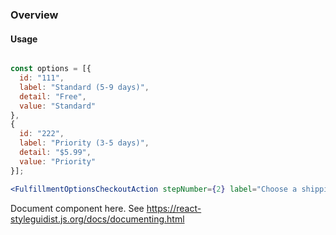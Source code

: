 ### Overview

#### Usage

```jsx

const options = [{
  id: "111",
  label: "Standard (5-9 days)",
  detail: "Free",
  value: "Standard"
},
{
  id: "222",
  label: "Priority (3-5 days)",
  detail: "$5.99",
  value: "Priority"
}];

<FulfillmentOptionsCheckoutAction stepNumber={2} label="Choose a shipping method" fulfillmentOptions={options} />
```

Document component here. See https://react-styleguidist.js.org/docs/documenting.html